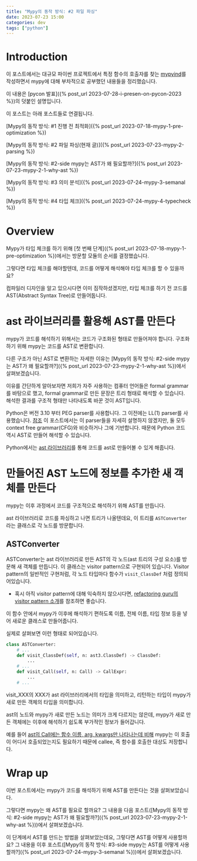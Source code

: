 ```yaml
---
title: "Mypy의 동작 방식: #2 파일 파싱"
date: 2023-07-23 15:00
categories: dev
tags: ["python"]
---
```


# Introduction

이 포스트에서는 대규모 파이썬 프로젝트에서 특정 함수의 호출자를 찾는 [mypyind](https://github.com/yangkyeongmo/mypyind)를 작성하면서 mypy에 대해 부차적으로 공부했던 내용들을 정리했습니다.

이 내용은 [pycon 발표]({% post_url 2023-07-28-i-presen-on-pycon-2023 %})의 덧붙인 설명입니다.

이 포스트는 아래 포스트들로 연결됩니다.

[Mypy의 동작 방식: #1 진행 전 최적화]({% post_url 2023-07-18-mypy-1-pre-optimization %})

[Mypy의 동작 방식: #2 파일 파싱(현재 글)]({% post_url 2023-07-23-mypy-2-parsing %})

[Mypy의 동작 방식: #2-side mypy는 AST가 왜 필요할까?]({% post_url 2023-07-23-mypy-2-1-why-ast %})

[Mypy의 동작 방식: #3 의미 분석]({% post_url 2023-07-24-mypy-3-semanal %})

[Mypy의 동작 방식: #4 타입 체크]({% post_url 2023-07-24-mypy-4-typecheck %})

# Overview

Mypy가 타입 체크를 하기 위해 [첫 번째 단계]({% post_url 2023-07-18-mypy-1-pre-optimization %})에서는 방문할 모듈의 순서를 결정했습니다.

그렇다면 타입 체크를 해야할텐데, 코드를 어떻게 해석해야 타입 체크를 할 수 있을까요?

컴파일러 디자인을 알고 있으시다면 이미 짐작하셨겠지만, 타입 체크를 하기 전 코드를 AST(Abstract Syntax Tree)로 만들어둡니다.

# ast 라이브러리를 활용해 AST를 만든다

mypy가 코드를 해석하기 위해서는 코드가 구조화된 형태로 만들어져야 합니다. 구조화하기 위해 mypy는 코드를 AST로 변환합니다.

다른 구조가 아닌 AST로 변환하는 자세한 이유는 [Mypy의 동작 방식: #2-side mypy는 AST가 왜 필요할까?]({% post_url 2023-07-23-mypy-2-1-why-ast %})에서 살펴보겠습니다.

이유를 간단하게 알아보자면 저희가 자주 사용하는 컴퓨터 언어들은 formal grammar를 바탕으로 했고, formal grammar로 만든 문장은 트리 형태로 해석할 수 있습니다. 해석한 결과를 구조적 형태만 나타내도록 바꾼 것이 AST입니다.

Python은 버전 3.10 부터 PEG parser를 사용합니다. 그 이전에는 LL(1) parser를 사용했습니다. [참조](https://peps.python.org/pep-0617/) 이 포스트에서는 이 parser들을 자세히 설명하지 않겠지만, 둘 모두 context free grammar(CFG)와 비슷하거나 그에 기반합니다. 때문에 Python 코드 역시 AST로 만들어 해석할 수 있습니다.

Python에서는 [ast 라이브러리](https://docs.python.org/3/library/ast.html)를 통해 코드를 ast로 만들어볼 수 있게 해줍니다. 

# 만들어진 AST 노드에 정보를 추가한 새 객체를 만든다

mypy는 이후 과정에서 코드를 구조적으로 해석하기 위해 AST를 만듭니다.

ast 라이브러리로 코드를 파싱하고 나면 트리가 나올텐데요, 이 트리를 `ASTConverter` 라는 클래스로 각 노드를 방문합니다.

## ASTConverter

ASTConverter는 ast 라이브러리로 만든 AST의 각 노드(ast 트리의 구성 요소)를 방문해 새 객체를 만듭니다.  이 클래스는 visitor pattern으로 구현되어 있습니다. Visitor pattern의 일반적인 구현처럼, 각 노드 타입마다 함수가 `visit_ClassDef` 처럼 정의되어있습니다.

- 혹시 아직 visitor pattern에 대해 익숙하지 않으시다면, [refactoring guru의 visitor pattern 소개](https://refactoring.guru/design-patterns/visitor)를 참조하면 좋습니다.

이 함수 안에서 mypy가 이후에 해석하기 편하도록 이름, 전체 이름, 타입 정보 등을 넣어 새로운 클래스로 만들어줍니다.

실제로 살펴보면 이런 형태로 되어있습니다.

```python
class ASTConverter:
    # ...
    def visit_ClassDef(self, n: ast3.ClassDef) -> ClassDef:
        ...
    # ...
    def visit_Call(self, n: Call) -> CallExpr:
        ...
    # ...
```

visit_XXX의 XXX가 ast 라이브러리에서의 타입을 의미하고, 리턴하는 타입이 mypy가 새로 만든 객체의 타입을 의미합니다.

ast의 노드와 mypy가 새로 만든 노드는 의미가 크게 다르지는 않은데, mypy가 새로 만든 객체에는 이후에 해석하기 쉽도록 부가적인 정보가 들어갑니다.

예를 들어 [ast의 Call에는 함수 이름, arg, kwargs만 나타나는데 비해](https://docs.python.org/3/library/ast.html#ast.Call) mypy는 이 호출이 어디서 호출되었는지도 필요하기 때문에 callee, 즉 함수를 호출한 대상도 저장합니다. 

# Wrap up

이번 포스트에서는 mypy가 코드를 해석하기 위해 AST를 만든다는 것을 살펴보았습니다.

그렇다면 mypy는 왜 AST를 필요로 할까요?
그 내용을 다음 포스트([Mypy의 동작 방식: #2-side mypy는 AST가 왜 필요할까?]({% post_url 2023-07-23-mypy-2-1-why-ast %}))에서 살펴보겠습니다.

이 단계에서 AST를 만드는 방법을 살펴보았는데요, 그렇다면 AST를 어떻게 사용할까요?
그 내용을 이후 포스트([Mypy의 동작 방식: #3-side mypy는 AST를 어떻게 사용할까?]({% post_url 2023-07-24-mypy-3-semanal %}))에서 살펴보겠습니다.
